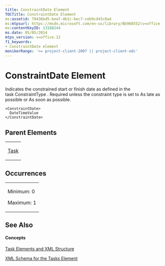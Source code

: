 ```yaml
---
title: ConstraintDate Element
TOCTitle: ConstraintDate Element
ms:assetid: 79436bd5-bea7-4b1c-bec7-ceb9cd43c0a4
ms:mtpsurl: https://msdn.microsoft.com/en-us/library/Bb968552(v=office.12)
ms:contentKeyID: 13188244
ms.date: 05/05/2014
mtps_version: v=office.12
f1_keywords:
- ConstraintDate element
monikerRange: '>= project-client-2007 || project-client-odc'
---
```


# ConstraintDate Element




Indicates the constrained start or finish date as defined in the task ConstraintType . Required unless the constraint type is set to As late as possible or As soon as possible.

    <ConstraintDate>
      DateTimeValue
    </ConstraintDate>

## Parent Elements

<table>
<colgroup>
<col style="width: 100%" />
</colgroup>
<tbody>
<tr class="odd">
<td><p><a href="bb968487(v=office.12).md">Task</a></p></td>
</tr>
</tbody>
</table>

## Occurrences

<table>
<colgroup>
<col style="width: 100%" />
</colgroup>
<tbody>
<tr class="odd">
<td><p>Minimum: 0</p>
<p>Maximum: 1</p></td>
</tr>
</tbody>
</table>

## See Also

#### Concepts

[Task Elements and XML Structure](task-elements-and-xml-structure.md)

[XML Schema for the Tasks Element](xml-schema-for-the-tasks-element.md)

